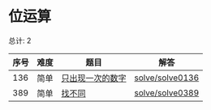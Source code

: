 # 位运算

<!--- table -->


总计: 2

| 序号 | 难度 | 题目                    | 解答                      |
| ---- | ---- | ------------------ | ---------------- |
| 136 | 简单 | [只出现一次的数字](https://leetcode-cn.com/problems/single-number/) | [solve/solve0136](../solve/solve0136)|
| 389 | 简单 | [找不同](https://leetcode-cn.com/problems/find-the-difference/) | [solve/solve0389](../solve/solve0389)|
